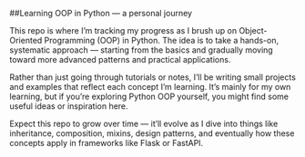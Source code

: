##Learning OOP in Python — a personal journey

This repo is where I’m tracking my progress as I brush up on Object-Oriented Programming (OOP) in Python. The idea is to take a hands-on, systematic approach — starting from the basics and gradually moving toward more advanced patterns and practical applications.

Rather than just going through tutorials or notes, I’ll be writing small projects and examples that reflect each concept I’m learning. It’s mainly for my own learning, but if you’re exploring Python OOP yourself, you might find some useful ideas or inspiration here.

Expect this repo to grow over time — it’ll evolve as I dive into things like inheritance, composition, mixins, design patterns, and eventually how these concepts apply in frameworks like Flask or FastAPI.
